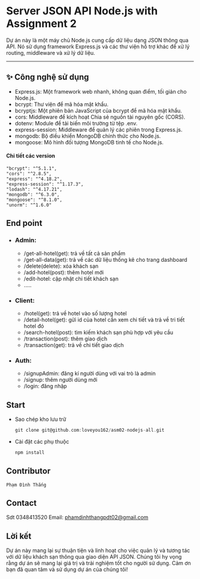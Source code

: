 # Server JSON API Node.js with Assignment 2

Dự án này là một máy chủ Node.js cung cấp dữ liệu dạng JSON thông qua API. Nó sử dụng framework Express.js và các thư viện hỗ trợ khác để xử lý routing, middleware và xử lý dữ liệu.

---

## ✨ Công nghệ sử dụng

- Express.js: Một framework web nhanh, không quan điểm, tối giản cho Node.js.
- bcrypt: Thư viện để mã hóa mật khẩu.
- bcryptjs: Một phiên bản JavaScript của bcrypt để mã hóa mật khẩu.
- cors: Middleware để kích hoạt Chia sẻ nguồn tài nguyên gốc (CORS).
- dotenv: Module để tải biến môi trường từ tệp .env.
- express-session: Middleware để quản lý các phiên trong Express.js.
- mongodb: Bộ điều khiển MongoDB chính thức cho Node.js.
- mongoose: Mô hình đối tượng MongoDB tinh tế cho Node.js.

#### Chi tiết các version

    "bcrypt": "^5.1.1",
    "cors": "^2.8.5",
    "express": "^4.18.2",
    "express-session": "^1.17.3",
    "lodash": "^4.17.21",
    "mongodb": "^6.3.0",
    "mongoose": "^8.1.0",
    "unorm": "^1.6.0"

## End point

- ### Admin:

  - /get-all-hotel(get): trả về tất cả sản phẩm
  - /get-all-data(get): trả về các dữ liệu thống kê cho trang dashboard
  - /delete(delete): xóa khách sạn
  - /add-hotel(post): thêm hotel mới
  - /edit-hotel: cập nhật chi tiết khách sạn
  - .....

- ### Client:
  - /hotel(get): trả về hotel vào số lượng hotel
  - /detail-hotel(get): gửi id của hotel cần xem chi tiết và trả về tri tiết hotel đó
  - /search-hotel(post): tìm kiếm khách sạn phù hợp với yêu cầu
  - /transaction(post): thêm giao dịch
  - /transaction(get): trả về chi tiết giao dịch
- ### Auth:
  - /signupAdmin: đăng kí người dùng với vai trò là admin
  - /signup: thêm người dùng mới
  - /login: đăng nhập

## Start

- Sao chép kho lưu trữ

  ```c
  git clone git@github.com:loveyou162/asm02-nodejs-all.git
  ```

- Cài đặt các phụ thuộc
  ```c
  npm install
  ```

## Contributor

    Phạm Đình Thắng

## Contact

Sdt 0348413520
Email: phamdinhthangpdt02@gmail.com

## Lời kết

Dự án này mang lại sự thuận tiện và linh hoạt cho việc quản lý và tương tác với dữ liệu khách sạn thông qua giao diện API JSON. Chúng tôi hy vọng rằng dự án sẽ mang lại giá trị và trải nghiệm tốt cho người sử dụng. Cảm ơn bạn đã quan tâm và sử dụng dự án của chúng tôi!
